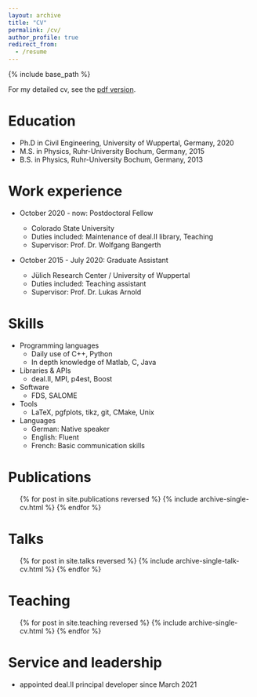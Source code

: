 ```yaml
---
layout: archive
title: "CV"
permalink: /cv/
author_profile: true
redirect_from:
  - /resume
---
```


{% include base_path %}

For my detailed cv, see the [pdf version](files/cv.pdf).

Education
======
* Ph.D in Civil Engineering, University of Wuppertal, Germany, 2020
* M.S. in Physics, Ruhr-University Bochum, Germany, 2015
* B.S. in Physics, Ruhr-University Bochum, Germany, 2013

Work experience
======
* October 2020 - now: Postdoctoral Fellow
  * Colorado State University
  * Duties included: Maintenance of deal.II library, Teaching
  * Supervisor: Prof. Dr. Wolfgang Bangerth

* October 2015 - July 2020: Graduate Assistant
  * Jülich Research Center / University of Wuppertal
  * Duties included: Teaching assistant
  * Supervisor: Prof. Dr. Lukas Arnold
  
Skills
======
* Programming languages
  * Daily use of C++, Python
  * In depth knowledge of Matlab, C, Java
* Libraries & APIs
  * deal.II, MPI, p4est, Boost
* Software
  * FDS, SALOME
* Tools
  * LaTeX, pgfplots, tikz, git, CMake, Unix
* Languages
  * German: Native speaker
  * English: Fluent
  * French: Basic communication skills

Publications
======
  <ul>{% for post in site.publications reversed %}
    {% include archive-single-cv.html %}
  {% endfor %}</ul>
  
Talks
======
  <ul>{% for post in site.talks reversed %}
    {% include archive-single-talk-cv.html %}
  {% endfor %}</ul>
  
Teaching
======
  <ul>{% for post in site.teaching reversed %}
    {% include archive-single-cv.html %}
  {% endfor %}</ul>
  
Service and leadership
======
* appointed deal.II principal developer since March 2021
